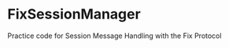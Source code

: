 FixSessionManager
=================

Practice code for Session Message Handling with the Fix Protocol
